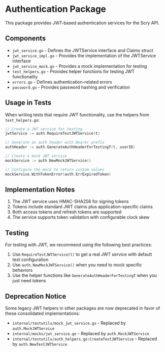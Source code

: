 # Authentication Package

This package provides JWT-based authentication services for the Scry API.

## Components

- `jwt_service.go` - Defines the JWTService interface and Claims struct
- `jwt_service_impl.go` - Provides the implementation of the JWTService interface
- `jwt_service_mock.go` - Provides a mock implementation for testing
- `test_helpers.go` - Provides helper functions for testing JWT functionality
- `errors.go` - Defines authentication-related errors
- `password.go` - Provides password hashing and verification

## Usage in Tests

When writing tests that require JWT functionality, use the helpers from `test_helpers.go`:

```go
// Create a JWT service for testing
jwtService := auth.RequireTestJWTService(t)

// Generate an auth header with Bearer prefix
authHeader := auth.GenerateAuthHeaderForTestingT(t, userID)

// Create a mock JWT service
mockService := auth.NewMockJWTService()

// Configure the mock to return custom values
mockService.WithTokenError(auth.ErrExpiredToken)
```

## Implementation Notes

1. The JWT service uses HMAC-SHA256 for signing tokens
2. Tokens include standard JWT claims plus application-specific claims
3. Both access tokens and refresh tokens are supported
4. The service supports token validation with configurable clock skew

## Testing

For testing with JWT, we recommend using the following best practices:

1. Use `RequireTestJWTService(t)` to get a real JWT service with default test configuration
2. Use `auth.NewMockJWTService()` when you need to mock specific behaviors
3. Use the helper functions like `GenerateAuthHeaderForTestingT` when you just need tokens

## Deprecation Notice

Some legacy JWT helpers in other packages are now deprecated in favor of these consolidated implementations:

- `internal/testutils/mock_jwt_service.go` - Replaced by `auth.MockJWTService`
- `internal/mocks/jwt_service.go` - Replaced by `auth.MockJWTService`
- `internal/testutils/auth_helpers.go:CreateTestJWTService` - Replaced by `auth.NewTestJWTService`
